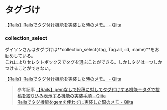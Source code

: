 # タグづけ

[【Rails】Railsでタグ付け機能を実装した時のメモ。 \- Qiita](https://qiita.com/YUD96/items/f751010f8a58efaef6ed)


### collection_select

ダイソンさんはタグづけは**collection_select(:tag, Tag.all, :id, :name)**をお勧めしている。  
これによりセレクトボックスでタグを選ぶことができる。しかしタグは一つしかつけることができない。

[【Rails】Railsでタグ付け機能を実装した時のメモ。 \- Qiita](https://qiita.com/YUD96/items/f751010f8a58efaef6ed)

>参考記事
[【Rails】gemなしで投稿に対してタグ付けする機能＋タグで投稿を絞り込み表示する機能の実装手順 \- Qiita](https://qiita.com/kurawo___D/items/e9a2dd0bf46cca706e5c#%E3%82%BF%E3%82%B0%E3%81%A7%E6%8A%95%E7%A8%BF%E3%82%92%E7%B5%9E%E3%82%8A%E8%BE%BC%E3%81%BF%E8%A1%A8%E7%A4%BA%E3%81%99%E3%82%8B%E6%A9%9F%E8%83%BD%E3%82%92%E5%AE%9F%E8%A3%85%E3%81%99%E3%82%8B)  
[Railsでタグ機能をgemを使わずに実装した際のメモ \- Qiita](https://qiita.com/tobita0000/items/daaf015fb98fb918b6b8)  
